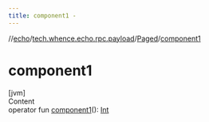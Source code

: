 ```yaml
---
title: component1 -
---
```

//[echo](../../index.md)/[tech.whence.echo.rpc.payload](../index.md)/[Paged](index.md)/[component1](component1.md)



# component1  
[jvm]  
Content  
operator fun [component1](component1.md)(): [Int](https://kotlinlang.org/api/latest/jvm/stdlib/kotlin/-int/index.html)  



